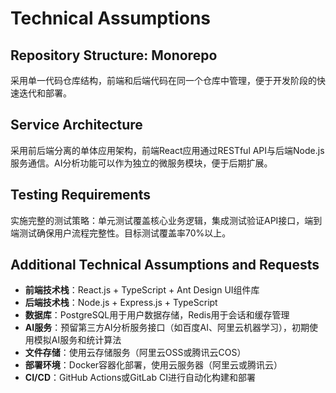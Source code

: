 # Technical Assumptions

## Repository Structure: Monorepo
采用单一代码仓库结构，前端和后端代码在同一个仓库中管理，便于开发阶段的快速迭代和部署。

## Service Architecture
采用前后端分离的单体应用架构，前端React应用通过RESTful API与后端Node.js服务通信。AI分析功能可以作为独立的微服务模块，便于后期扩展。

## Testing Requirements
实施完整的测试策略：单元测试覆盖核心业务逻辑，集成测试验证API接口，端到端测试确保用户流程完整性。目标测试覆盖率70%以上。

## Additional Technical Assumptions and Requests
- **前端技术栈**：React.js + TypeScript + Ant Design UI组件库
- **后端技术栈**：Node.js + Express.js + TypeScript
- **数据库**：PostgreSQL用于用户数据存储，Redis用于会话和缓存管理
- **AI服务**：预留第三方AI分析服务接口（如百度AI、阿里云机器学习），初期使用模拟AI服务和统计算法
- **文件存储**：使用云存储服务（阿里云OSS或腾讯云COS）
- **部署环境**：Docker容器化部署，使用云服务器（阿里云或腾讯云）
- **CI/CD**：GitHub Actions或GitLab CI进行自动化构建和部署